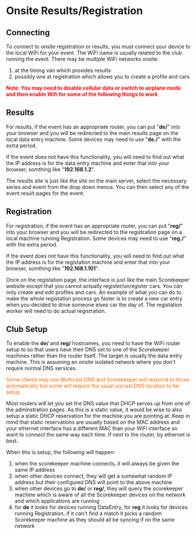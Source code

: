 # Onsite Results/Registration

## Connecting

To connect to onsite registration or results, you must connect your device to
the local WiFi for your event.  The WiFi name is usually related to the club
running the event.  There may be multiple WiFi networks onsite:

1. at the timing van which provides results 
2. possibly one at registration which allows you to create a profile and cars 

**<span style='color:red'>
Note: You may need to disable cellular data or switch to airplane mode and
then enable Wifi for some of the following things to work
</span>**


## Results

For results, if the event has an appropriate router, you can put "**de/**" into
your browser and you will be redirected to the main results page on the local
data entry machine.  Some devices may need to use "**de./**" with the extra
period.

If the event does not have this functionality, you will need to find out what
the IP address is for the data entry machine and enter that into your browser,
somthing like "**192.168.1.2**".

The results site is just like the site on the main server, select the necessary
series and event from the drop down menus.  You can then select any of the
event result pages for the event.


## Registration

For registration, if the event has an appropriate router, you can put
"**reg/**" into your browser and you will be redirected to the registration
page on a local machine running Registration.  Some devices may need to use
"**reg./**" with the extra period.

If the event does not have this functionality, you will need to find out what
the IP address is for the registation machine and enter that into your browser,
somthing like "**192.168.1.101**".

Once on the registation page, the interface is just like the main Scorekeeper
website except that you cannot actually register/unregister cars.  You can only
create and edit profiles and cars.  An example of what you can do to make the
whole registation process go faster is to create a new car entry when you
decided to drive someone elses car the day of.  The registation worker will
need to do actual registration.


## Club Setup

To enable the **de/** and **reg/** hostnames, you need to have the WiFi router
setup to so that users have their DNS set to one of the Scorekeeper machines rather
than the router itself. The target is usually the data entry machine.  This is
assuming an onsite isolated network where you don't require normal DNS services.

<span style='color:#F46700'>
Some clients may use Multicast DNS and Scorekeeper will respond to those
automatically but some will require the usual unicast DNS location to be setup.
</span>

Most routers will let you set the DNS value that DHCP serves up from one of the
adminstration pages.  As this is a static value, it would be wise to also setup
a static DHCP reservation for the machine you are pointing at.  Keep in mind
that static reservations are usually based on the MAC address and your ethernet
interface has a different MAC than your WiFi interface so want to connect the
same way each time.  If next to the router, by ethernet is best.

When this is setup, the following will happen:

 1. when the scorekeeper machine connects, it will always be given the same IP address
 1. when other devices connect, they will get a somewhat random IP address but their
    configured DNS will point to the above machine
 1. when other devices go to **de/** or **reg/**, they will query the scorekeeper
    machine which is aware of all the Scorekeeper devices on the network and which
    applications are running
 1. for **de** it looks for devices running DataEntry, for **reg** it looks for devices
    running Registration, if it can't find a match it picks a random Scorekeeper machine
    as they should all be syncing if on the same network
